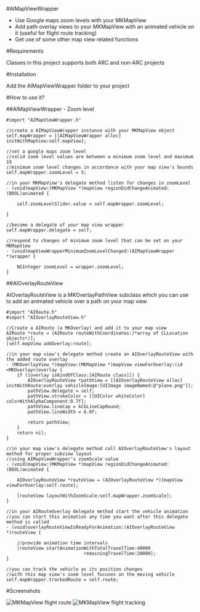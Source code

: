 #AIMapViewWrapper

- Use Google maps zoom levels with your MKMapView
- Add path overlay views to your MKMapView with an animated vehicle on it (useful for flight route tracking)
- Get use of some other map view related functions

#Requirements

Classes in this project supports both ARC and non-ARC projects

#Installation

Add the AIMapViewWrapper folder to your project

#How to use it?

##AIMapViewWrapper - Zoom level

    #import "AIMapViewWrapper.h"
    
    //create a AIMapViewWrapper instance with your MKMapView object
    self.mapWrapper = [[AIMapViewWrapper alloc] initWithMapView:self.mapView];
    
    //set a google maps zoom level
    //valid zoom level values are between a minimum zoom level and maximum 19
    //minimum zoom level changes in accordance with your map view's bounds
    self.mapWrapper.zoomLevel = 5;
    
    //in your MKMapView's delegate method listen for changes in zoomLevel
    - (void)mapView:(MKMapView *)mapView regionDidChangeAnimated:(BOOL)animated {
    
        self.zoomLevelSlider.value = self.mapWrapper.zoomLevel;
        
    }
    
    //become a delegate of your map view wrapper
    self.mapWrapper.delegate = self;
    
    //respond to changes of minimum zoom level that can be set on your MKMapView
    - (void)mapViewWrapperMinimumZoomLevelChanged:(AIMapViewWrapper *)wrapper {
    
        NSInteger zoomLevel = wrapper.zoomLevel;
    }
    
##AIOverlayRouteView

AIOverlayRouteView is a MKOverlayPathView subclass which you can use to add an animated vehicle over a path on your map view

    #import "AIRoute.h"
    #import "AIOverlayRouteView.h"
    
    //Create a AIRoute (a MKOverlay) and add it to your map view
    AIRoute *route = [AIRoute routeWithCoordinates:/*array of CLLocation objects*/];
    [self.mapView addOverlay:route];
    
    //in your map view's delegate method create an AIOverlayRouteView with the added route overlay
    - (MKOverlayView *)mapView:(MKMapView *)mapView viewForOverlay:(id <MKOverlay>)overlay {
        if ([overlay isKindOfClass:[AIRoute class]]) {
            AIOverlayRouteView *pathView = [[AIOverlayRouteView alloc] initWithRoute:overlay vehicleImage:[UIImage imageNamed:@"plane.png"]];
            pathView.delegate = self;
            pathView.strokeColor = [[UIColor whiteColor] colorWithAlphaComponent:0.7f];
            pathView.lineCap = kCGLineCapRound;
            pathView.lineWidth = 6.0f;
            
            return pathView;
        }
        return nil;
    }
    
    //in your map view's delegate method call AIOverlayRouteView's layout method for proper subview layout
    //using AIMapViewWrapper's zoomScale value
    - (void)mapView:(MKMapView *)mapView regionDidChangeAnimated:(BOOL)animated {
    
        AIOverlayRouteView *routeView = (AIOverlayRouteView *)[mapView viewForOverlay:self.route];
        
        [routeView layoutWithZoomScale:self.mapWrapper.zoomScale];
    }
    
    //in your AIRouteOverlay delegate method start the vehicle animation
    //you can start this animation any time you want after this delegate method is called
    - (void)overlayRouteViewIsReadyForAnimation:(AIOverlayRouteView *)routeView {
        
        //provide animation time intervals
        [routeView startAnimationWithTotalTravelTime:40000 
                                 remainingTravelTime:20000];
    }
    
    //you can track the vehicle as its position changes
    //with this map view's zoom level focuses on the moving vehicle
    self.mapWrapper.trackedRoute = self.route;
    
    
#Screenshots

![MKMapView flight route](https://s3-us-west-2.amazonaws.com/droplr.storage/files/acc_2757/WbHe?AWSAccessKeyId=AKIAJSVQN3Z4K7MT5U2A&Expires=1357409512&Signature=lLp5twSuxX%2Fy7tQA39t82zKGdLg%3D&response-content-disposition=inline%3B%20filename%2A%3DUTF-8%27%27Screen%2520Shot%25202013-01-05%2520at%25207.02.15%2520PM.png)
![MKMapView flight tracking](https://s3-us-west-2.amazonaws.com/droplr.storage/files/acc_2757/GZoy?AWSAccessKeyId=AKIAJSVQN3Z4K7MT5U2A&Expires=1357409510&Signature=qSyu9dPvFNR0XEoQpftk262LUto%3D&response-content-disposition=inline%3B%20filename%2A%3DUTF-8%27%27Screen%2520Shot%25202013-01-05%2520at%25207.02.18%2520PM.png)
